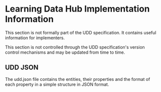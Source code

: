 # Learning Data Hub Implementation Information
This section is not formally part of the UDD specification. It contains useful information for implementers.

This section is not controlled through the UDD specification's version control mechanisms and may be updated from time to time.

## UDD JSON
The udd.json file contains the entities, their properties and the format of each property in a simple structure in JSON format.
